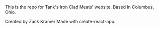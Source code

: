 This is the repo for Tank's Iron Clad Meats' website.
Based in Columbus, Ohio.

Created by Zack Kramer
Made with create-react-app.
